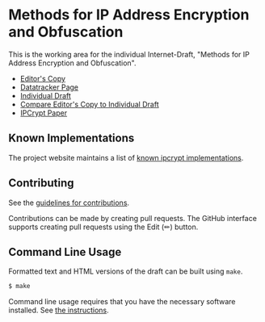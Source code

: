 <!-- regenerate: on (set to off if you edit this file) -->

# Methods for IP Address Encryption and Obfuscation

This is the working area for the individual Internet-Draft, "Methods for IP Address Encryption and Obfuscation".

* [Editor's Copy](https://ipcrypt-std.github.io/draft-denis-ipcrypt/#go.draft-denis-ipcrypt.html)
* [Datatracker Page](https://datatracker.ietf.org/doc/draft-denis-ipcrypt)
* [Individual Draft](https://datatracker.ietf.org/doc/html/draft-denis-ipcrypt)
* [Compare Editor's Copy to Individual Draft](https://ipcrypt-std.github.io/draft-denis-ipcrypt/#go.draft-denis-ipcrypt.diff)
* [IPCrypt Paper](https://eprint.iacr.org/2025/1689)

## Known Implementations

The project website maintains a list of [known ipcrypt implementations](https://ipcrypt-std.github.io/implementations/).

## Contributing

See the
[guidelines for contributions](https://github.com/ipcrypt-std/draft-denis-ipcrypt/blob/main/CONTRIBUTING.md).

Contributions can be made by creating pull requests.
The GitHub interface supports creating pull requests using the Edit (✏) button.

## Command Line Usage

Formatted text and HTML versions of the draft can be built using `make`.

```sh
$ make
```

Command line usage requires that you have the necessary software installed.  See
[the instructions](https://github.com/martinthomson/i-d-template/blob/main/doc/SETUP.md).
